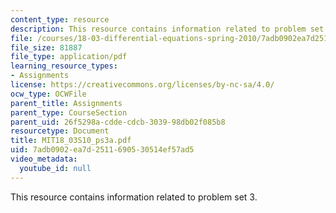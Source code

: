 ```yaml
---
content_type: resource
description: This resource contains information related to problem set 3.
file: /courses/18-03-differential-equations-spring-2010/7adb0902ea7d2511690530514ef57ad5_MIT18_03S10_ps3a.pdf
file_size: 81887
file_type: application/pdf
learning_resource_types:
- Assignments
license: https://creativecommons.org/licenses/by-nc-sa/4.0/
ocw_type: OCWFile
parent_title: Assignments
parent_type: CourseSection
parent_uid: 26f5298a-cdde-cdcb-3039-98db02f085b8
resourcetype: Document
title: MIT18_03S10_ps3a.pdf
uid: 7adb0902-ea7d-2511-6905-30514ef57ad5
video_metadata:
  youtube_id: null
---
```

This resource contains information related to problem set 3.